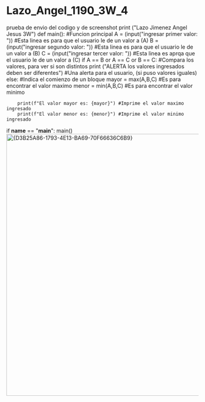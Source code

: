 # Lazo_Angel_1190_3W_4
prueba de envio del codigo y de screenshot
print ("Lazo Jimenez Angel Jesus 3W")
def main(): #Funcion principal
    A = (input("ingresar primer valor: ")) #Esta linea es para que el usuario le de un valor a (A)
    B = (input("ingresar segundo valor: ")) #Esta linea es para que el usuario le de un valor a (B)
    C = (input("ingresar tercer valor: ")) #Esta linea es aprqa que el usuario le de un valor a (C)
    if A == B or A == C or B == C: #Compara los valores, para ver si son distintos
        print ("ALERTA los valores ingresados deben ser diferentes") #Una alerta para el usuario, (si puso valores iguales)
    else: #Indica el comienzo de un bloque
        mayor = max(A,B,C) #Es para encontrar el valor maximo 
        menor = min(A,B,C) #Es para encontrar el valor minimo
     
        print(f"El valor mayor es: {mayor}") #Imprime el valor maximo ingresado
        print(f"El valor menor es: {menor}") #Imprime el valor minimo ingresado
if __name__ == "__main__":
 main() 
<img width="688" alt="{D3B25A86-1793-4E13-BA69-70F66636C6B9}" src="https://github.com/user-attachments/assets/83f91616-75b4-4001-8741-d9baffd5c2bb">
